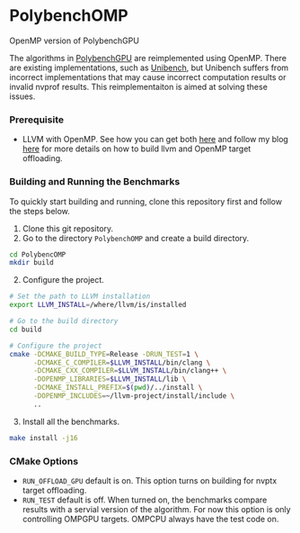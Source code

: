 # PolybenchOMP
OpenMP version of PolybenchGPU

The algorithms in [PolybenchGPU](http://web.cse.ohio-state.edu/~pouchet.2/software/polybench/GPU/) 
are reimplemented using OpenMP. There are existing implementations, such as 
[Unibench](https://github.com/UofT-EcoSystem/Unibench), but Unibench suffers from incorrect implementations that may cause
incorrect computation results or invalid nvprof results. This reimplementaiton is aimed at solving these issues. 

### Prerequisite ###
 - LLVM with OpenMP. See how you can get both [here](https://llvm.org/docs/GettingStarted.html) and follow my blog 
 [here](https://qiongsiwu.github.io/llvm/openmp/2019/05/29/how-to-build-openmp-offloading-lib.html) 
 for more details on how to build llvm and OpenMP target offloading. 

### Building and Running the Benchmarks ###
To quickly start building and running, clone this repository first and follow the steps below. 
1. Clone this git repository. 
2. Go to the directory `PolybenchOMP` and create a build directory. 
```bash
cd PolybencOMP
mkdir build
```
2. Configure the project. 
```bash
# Set the path to LLVM installation
export LLVM_INSTALL=/where/llvm/is/installed

# Go to the build directory
cd build

# Configure the project
cmake -DCMAKE_BUILD_TYPE=Release -DRUN_TEST=1 \
      -DCMAKE_C_COMPILER=$LLVM_INSTALL/bin/clang \
      -DCMAKE_CXX_COMPILER=$LLVM_INSTALL/bin/clang++ \
      -DOPENMP_LIBRARIES=$LLVM_INSTALL/lib \
      -DCMAKE_INSTALL_PREFIX=$(pwd)/../install \
      -DOPENMP_INCLUDES=~/llvm-project/install/include \
      ..
```
3. Install all the benchmarks. 
```bash 
make install -j16
```

### CMake Options ###
 - `RUN_OFFLOAD_GPU` default is on. This option turns on building for nvptx target offloading. 
 - `RUN_TEST` default is off. When turned on, the benchmarks compare results with a servial version of the algorithm. For now this option is only controlling OMPGPU targets. OMPCPU always have the test code on. 
 
